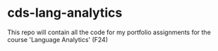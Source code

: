 # cds-lang-analytics
This repo will contain all the code for my portfolio assignments for the course 'Language Analytics' (F24)
